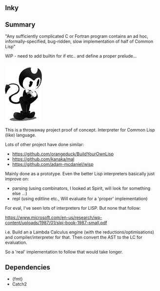 ## Inky 

## Summary

"Any sufficiently complicated C or Fortran program contains an ad hoc, informally-specified, bug-ridden, slow implementation of half of Common Lisp"


WIP - need to add builtin for if etc.. and define a proper prelude...

![icon](https://github.com/lewismj/inky/blob/main/doc/resources/img/inky.png) 

This is a throwaway project proof of concept. Interpreter for Common Lisp (like) language.

Lots of other project have done similar:

- https://github.com/orangeduck/BuildYourOwnLisp 
- https://github.com/kanaka/mal
- https://github.com/adam-mcdaniel/wisp


Mainly done as a prototype. Even the better Lisp interpreters basically just improve on:

- parsing (using combinators, I looked at Spirit, will look for something else ...)
- repl (using editline etc., Will evaluate for a 'proper' implementation)

For eval, I've seen lots of interpreters for LISP. But none that follow:

https://www.microsoft.com/en-us/research/wp-content/uploads/1987/01/slpj-book-1987-small.pdf

i.e. Build an a Lambda Calculus engine (with the reductions/optimisations) and compiler/interpreter for that.
Then convert the AST to the LC for evaluation.

So a 'real' implementation to follow that would take longer.


## Dependencies

- {fmt}
- Catch2
